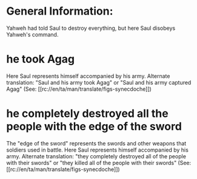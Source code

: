 # General Information:

Yahweh had told Saul to destroy everything, but here Saul disobeys Yahweh's command.

# he took Agag

Here Saul represents himself accompanied by his army. Alternate translation: "Saul and his army took Agag" or "Saul and his army captured Agag" (See: [[rc://en/ta/man/translate/figs-synecdoche]])

# he completely destroyed all the people with the edge of the sword

The "edge of the sword" represents the swords and other weapons that soldiers used in battle. Here Saul represents himself accompanied by his army. Alternate translation: "they completely destroyed all of the people with their swords" or "they killed all of the people with their swords" (See: [[rc://en/ta/man/translate/figs-synecdoche]])

